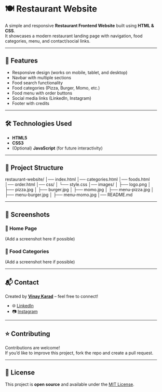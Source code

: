 # 🍽️ Restaurant Website

A simple and responsive **Restaurant Frontend Website** built using **HTML & CSS**.  
It showcases a modern restaurant landing page with navigation, food categories, menu, and contact/social links.

---

## 🚀 Features
- Responsive design (works on mobile, tablet, and desktop)
- Navbar with multiple sections
- Food search functionality
- Food categories (Pizza, Burger, Momo, etc.)
- Food menu with order buttons
- Social media links (LinkedIn, Instagram)
- Footer with credits

---

## 🛠️ Technologies Used
- **HTML5**
- **CSS3**
- (Optional) **JavaScript** (for future interactivity)

---

## 📂 Project Structure
restaurant-website/
│── index.html
│── categories.html
│── foods.html
│── order.html
│── css/
│ └── style.css
│── images/
│ ├── logo.png
│ ├── pizza.jpg
│ ├── burger.jpg
│ ├── momo.jpg
│ ├── menu-pizza.jpg
│ ├── menu-burger.jpg
│ ├── menu-momo.jpg
│── README.md

---

## 📸 Screenshots
### 🔹 Home Page
(Add a screenshot here if possible)

### 🔹 Food Categories
(Add a screenshot here if possible)

---

## 📬 Contact
Created by [**Vinay Karad**](https://github.com/vinaykarad) – feel free to connect!  

- 🌐 [LinkedIn](https://www.linkedin.com/in/vinay-karad-8b5b77344/)  
- 📷 [Instagram](https://www.instagram.com/vinayy21__/)  

---

## ⭐ Contributing
Contributions are welcome!  
If you’d like to improve this project, fork the repo and create a pull request.  

---

## 📜 License
This project is **open source** and available under the [MIT License](LICENSE).
